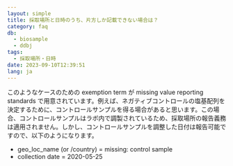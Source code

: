```yaml
---
layout: simple
title: 採取場所と日時のうち、片方しか記載できない場合は？
category: faq
db:
  - biosample
  - ddbj
tags:
  - 採取場所・日時
date: 2023-09-10T12:39:51
lang: ja
---
```


このようなケースのための exemption term が missing value reporting standards で用意されています。例えば、ネガティブコントロールの塩基配列を決定するために、コントロールサンプルを得る場合があると思います。この場合、コントロールサンプルはラボ内で調製されているため、採取場所の報告義務は適用されません。しかし、コントロールサンプルを調整した日付は報告可能ですので、以下のようになります。

* geo_loc_name (or /country) = missing: control sample
* collection date = 2020-05-25